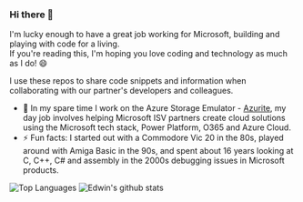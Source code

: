 ### Hi there 👋

I'm lucky enough to have a great job working for Microsoft, building and playing with code for a living.  
If you're reading this, I'm hoping you love coding and technology as much as I do! 😄

I use these repos to share code snippets and information when collaborating with our partner's developers and colleagues.

- 🔭 In my spare time I work on the Azure Storage Emulator - [Azurite](https://github.com/azure/azurite), my day job involves helping Microsoft ISV partners create cloud solutions using the Microsoft tech stack, Power Platform, O365 and Azure Cloud.
- ⚡ Fun facts: I started out with a Commodore Vic 20 in the 80s, played around with Amiga Basic in the 90s, and spent about 16 years looking at C, C++, C# and assembly in the 2000s debugging issues in Microsoft products. 

![Top Languages](https://github-readme-stats.vercel.app/api/top-langs/?username=edwin-huber&layout=compact&langs_count=8)
![Edwin's github stats](https://github-readme-stats.vercel.app/api?username=edwin-huber&show_icons=true&count_private=true&line_height=40)
